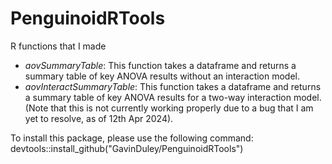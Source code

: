 # PenguinoidRTools
R functions that I made
* *aovSummaryTable*: This function takes a dataframe and returns a summary 
table of key ANOVA results without an interaction model.
* *aovInteractSummaryTable*: This function takes a dataframe and returns a
summary table of key ANOVA results for a two-way interaction model.
(Note that this is not currently working properly due to a bug that I am yet to resolve, as of 12th Apr 2024).

To install this package, please use the following command:
devtools::install_github("GavinDuley/PenguinoidRTools")

